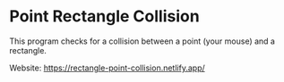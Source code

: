 # Point Rectangle Collision
This program checks for a collision between a point (your mouse) and a rectangle.

Website: https://rectangle-point-collision.netlify.app/
